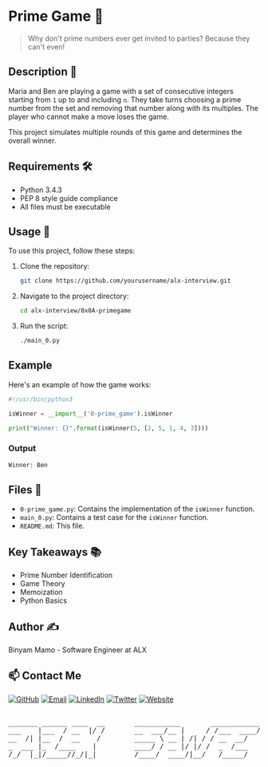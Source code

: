 # Prime Game 🎲

> Why don't prime numbers ever get invited to parties? Because they can't even!

## Description 📄

Maria and Ben are playing a game with a set of consecutive integers starting from `1` up to and including `n`. They take turns choosing a prime number from the set and removing that number along with its multiples. The player who cannot make a move loses the game.

This project simulates multiple rounds of this game and determines the overall winner.

## Requirements 🛠️

- Python 3.4.3
- PEP 8 style guide compliance
- All files must be executable

## Usage 🚀

To use this project, follow these steps:

1. Clone the repository:
    ```sh
    git clone https://github.com/yourusername/alx-interview.git
    ```
2. Navigate to the project directory:
    ```sh
    cd alx-interview/0x0A-primegame
    ```
3. Run the script:
    ```sh
    ./main_0.py
    ```

## Example

Here's an example of how the game works:

```python
#!/usr/bin/python3

isWinner = __import__('0-prime_game').isWinner

print("Winner: {}".format(isWinner(5, [2, 5, 1, 4, 3])))
```

### Output
```sh
Winner: Ben
```

## Files 📂

- `0-prime_game.py`: Contains the implementation of the `isWinner` function.
- `main_0.py`: Contains a test case for the `isWinner` function.
- `README.md`: This file.

## Key Takeaways 📚

- Prime Number Identification
- Game Theory
- Memoization
- Python Basics

## Author ✍️

Binyam Mamo - Software Engineer at ALX

## 📫 Contact Me

[![GitHub](https://img.shields.io/badge/GitHub-100000?style=for-the-badge&logo=github&logoColor=white)](https://github.com/BinyamMamo)
[![Email](https://img.shields.io/badge/Email-D14836?style=for-the-badge&logo=gmail&logoColor=white)](mailto:binyammamo01@gmail.com)
[![LinkedIn](https://img.shields.io/badge/LinkedIn-0077B5?style=for-the-badge&logo=linkedin&logoColor=white)](https://linkedin.com/in/binyammamo)
[![Twitter](https://img.shields.io/badge/Twitter-1DA1F2?style=for-the-badge&logo=twitter&logoColor=white)](#)
[![Website](https://img.shields.io/badge/Website-000000?style=for-the-badge&logo=About.me&logoColor=white)](https://binyammamo.github.io)


<pre align="center">

_______ ______ ____  __       ___________       ____________
___    |___  / __  |/ /       __  ___/__ |     / /___  ____/
__  /| |__  /  __    /        _____ \ __ | /| / / __  __/   
_  ___ |_  /____    |         ____/ / __ |/ |/ /  _  /___   
/_/  |_|/_____//_/|_|         /____/  ____/|__/   /_____/   
                                                            

</pre>
